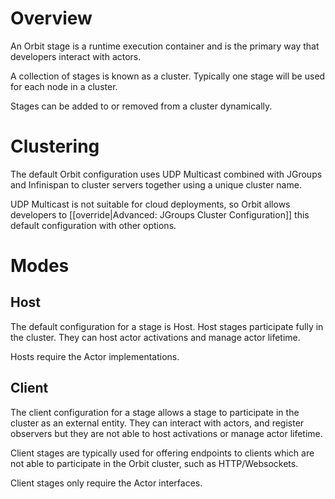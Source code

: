 # Overview
An Orbit stage is a runtime execution container and is the primary way that developers interact with actors. 

A collection of stages is known as a cluster. Typically one stage will be used for each node in a cluster. 

Stages can be added to or removed from a cluster dynamically.

# Clustering
The default Orbit configuration uses UDP Multicast combined with JGroups and Infinispan to cluster servers together using a unique cluster name.

UDP Multicast is not suitable for cloud deployments, so Orbit allows developers to [[override|Advanced: JGroups Cluster Configuration]] this default configuration with other options.

# Modes
## Host
The default configuration for a stage is Host. Host stages participate fully in the cluster. They can host actor activations and manage actor lifetime.

Hosts require the Actor implementations.

## Client
The client configuration for a stage allows a stage to participate in the cluster as an external entity. They can interact with actors, and register observers but they are not able to host activations or manage actor lifetime.

Client stages are typically used for offering endpoints to clients which are not able to participate in the Orbit cluster, such as HTTP/Websockets. 

Client stages only require the Actor interfaces.
